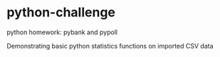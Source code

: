 # python-challenge
python homework: pybank and pypoll

Demonstrating basic python statistics functions on imported CSV data

